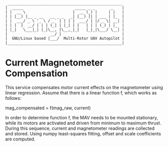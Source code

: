      ___________________________________________________
    |  _____                       _____ _ _       _    |
    | |  __ \                     |  __ (_) |     | |   |
    | | |__) |__ _ __   __ _ _   _| |__) || | ___ | |_  |
    | |  ___/ _ \ '_ \ / _` | | | |  ___/ | |/ _ \| __| |
    | | |  |  __/ | | | (_| | |_| | |   | | | (_) | |_  |
    | |_|   \___|_| |_|\__, |\__,_|_|   |_|_|\___/ \__| |
    |                   __/ |                           |
    |  GNU/Linux based |___/  Multi-Rotor UAV Autopilot |
    |___________________________________________________|


Current Magnetometer Compensation
=================================

This service compensates motor current effects on the magnetometer using linear regression.
Assume that there is a linear function f, which works as follows:

mag_compensated = f(mag_raw, current)

In order to determine function f, the MAV needs to be mounted stationary,
while its motors are activated and driven from minimum to maximum thrust.
During this sequence, current and magnetometer readings are collected and stored.
Using numpy least-squares fitting, offset and scale coefficients are computed.

